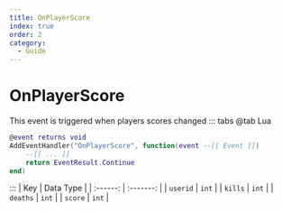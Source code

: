 ```yaml
---
title: OnPlayerScore
index: true
order: 2
category:
  - Guide
---
```


# OnPlayerScore
This event is triggered when players scores changed
::: tabs
@tab Lua
```lua
@event returns void
AddEventHandler("OnPlayerScore", function(event --[[ Event ]])
    --[[ ... ]]
    return EventResult.Continue
end)
```

:::
|    Key   | Data Type |
| :------: | :-------: |
| `userid` |   `int`   |
|  `kills` |   `int`   |
| `deaths` |   `int`   |
|  `score` |   `int`   |